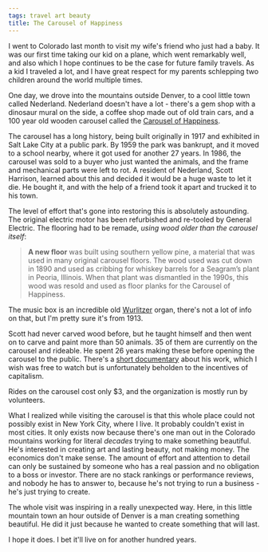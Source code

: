 ```yaml
---
tags: travel art beauty
title: The Carousel of Happiness
---
```


I went to Colorado last month to visit my wife's friend who just had a baby. It was our first time taking our kid on a plane, which went remarkably well, and also which I hope continues to be the case for future family travels. As a kid I traveled a lot, and I have great respect for my parents schlepping two children around the world multiple times.

One day, we drove into the mountains outside Denver, to a cool little town called Nederland. Nederland doesn't have a lot - there's a gem shop with a dinosaur mural on the side, a coffee shop made out of old train cars, and a 100 year old wooden carousel called the [Carousel of Happiness](https://carouselofhappiness.org/). 

The carousel has a long history, being built originally in 1917 and exhibited in Salt Lake City at a public park. By 1959 the park was bankrupt, and it moved to a school nearby, where it got used for another 27 years. In 1986, the carousel was sold to a buyer who just wanted the animals, and the frame and mechanical parts were left to rot. A resident of Nederland, Scott Harrison, learned about this and decided it would be a huge waste to let it die. He bought it, and with the help of a friend took it apart and trucked it to his town. 

The level of effort that's gone into restoring this is absolutely astounding. The original electric motor has been refurbished and re-tooled by General Electric. The flooring had to be remade, *using wood older than the carousel itself*: 

> **A new floor** was built using southern yellow pine, a material that was used in many original carousel floors. The wood used was cut down in 1890 and used as cribbing for whiskey barrels for a Seagram’s plant in Peoria, Illinois. When that plant was dismantled in the 1990s, this wood was resold and used as floor planks for the Carousel of Happiness.

The music box is an incredible old [Wurlitzer](https://dynamic-media-cdn.tripadvisor.com/media/photo-o/24/16/76/95/caption.jpg?w=1000&h=-1&s=1) organ, there's not a lot of info on that, but I'm pretty sure it's from 1913.

Scott had never carved wood before, but he taught himself and then went on to carve and paint more than 50 animals. 35 of them are currently on the carousel and rideable. He spent 26 years making these before opening the carousel to the public. There's a [short documentary](https://vimeo.com/ondemand/carvingjoy) about his work, which I wish was free to watch but is unfortunately beholden to the incentives of capitalism. 

Rides on the carousel cost only $3, and the organization is mostly run by volunteers.

What I realized while visiting the carousel is that this whole place could not possibly exist in New York City, where I live. It probably couldn't exist in most cities. It only exists now because there's one man out in the Colorado mountains working for literal _decades_ trying to make something beautiful. He's interested in creating art and lasting beauty, not making money. The economics don't make sense. The amount of effort and attention to detail can only be sustained by someone who has a real passion and no obligation to a boss or investor. There are no stack rankings or performance reviews, and nobody he has to answer to, because he's not trying to run a business - he's just trying to create.

The whole visit was inspiring in a really unexpected way. Here, in this little mountain town an hour outside of Denver is a man creating something beautiful. He did it just because he wanted to create something that will last. 

I hope it does. I bet it'll live on for another hundred years.
